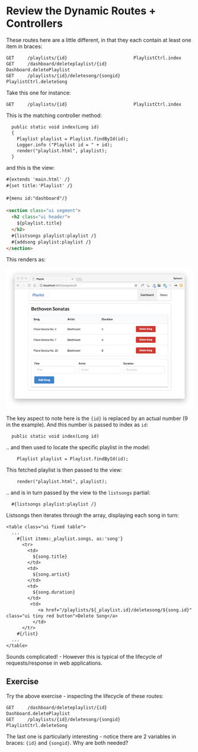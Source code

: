 # Review the Dynamic Routes + Controllers

These routes here are a little different, in that they each contain at least one item in braces:

~~~
GET     /playlists/{id}                         PlaylistCtrl.index
GET     /dashboard/deleteplaylist/{id}          Dashboard.deletePlaylist
GET     /playlists/{id}/deletesong/{songid}     PlaylistCtrl.deleteSong
~~~

Take this one for instance:

~~~
GET     /playlists/{id}                         PlaylistCtrl.index
~~~

This is the matching controller method:

~~~
  public static void index(Long id)
  {
    Playlist playlist = Playlist.findById(id);
    Logger.info ("Playlist id = " + id);
    render("playlist.html", playlist);
  }
~~~

and this is the view:

~~~html
#{extends 'main.html' /}
#{set title:'Playlist' /}

#{menu id:"dashboard"/}

<section class="ui segment">
  <h2 class="ui header">
    ${playlist.title}
  </h2>
  #{listsongs playlist:playlist /}
  #{addsong playlist:playlist /}
</section>
~~~

This renders as:

![](img/05.png)

The key aspect to note here is the `{id}` is replaced by an actual number (9 in the example). And this number is passed to index as `id`:

~~~
  public static void index(Long id)
~~~

.. and then used to locate the specific playlist in the model:

~~~
    Playlist playlist = Playlist.findById(id);
~~~ 

This fetched playlist is then passed to the view:

~~~
    render("playlist.html", playlist);
~~~

.. and is in turn passed by the view to the `listsongs` partial:

~~~
  #{listsongs playlist:playlist /}
~~~

Listsongs then iterates through the array, displaying each song in turn:


~~~
<table class="ui fixed table">
  ...  
    #{list items:_playlist.songs, as:'song'}
      <tr>
        <td>
          ${song.title}
        </td>
        <td>
          ${song.artist}
        </td>
        <td>        
          ${song.duration}
        </td>      
         <td>
            <a href="/playlists/${_playlist.id}/deletesong/${song.id}" class="ui tiny red button">Delete Song</a>
          </td>         
      </tr>
    #{/list}
  ...
</table>
~~~

Sounds complicated! - However this is typical of the lifecycle of requests/response in web applications.

## Exercise 

Try the above exercise - inspecting the lifecycle of these routes:


~~~
GET     /dashboard/deleteplaylist/{id}          Dashboard.deletePlaylist
GET     /playlists/{id}/deletesong/{songid}     PlaylistCtrl.deleteSong
~~~

The last one is particularly interesting - notice there are 2 variables in braces: `{id}` and `{songid}`. Why are both needed?


